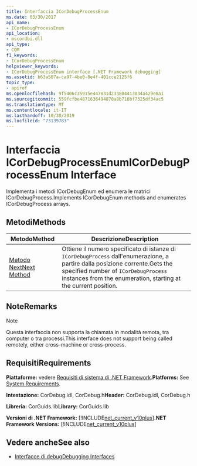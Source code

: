 ```yaml
---
title: Interfaccia ICorDebugProcessEnum
ms.date: 03/30/2017
api_name:
- ICorDebugProcessEnum
api_location:
- mscordbi.dll
api_type:
- COM
f1_keywords:
- ICorDebugProcessEnum
helpviewer_keywords:
- ICorDebugProcessEnum interface [.NET Framework debugging]
ms.assetid: b63a507a-ca97-4be0-8e4f-401cce2125f6
topic_type:
- apiref
ms.openlocfilehash: 9f5406c35915e447831d233804413034a429e8a1
ms.sourcegitcommit: 559fcfbe4871636494870a8b716bf7325df34ac5
ms.translationtype: MT
ms.contentlocale: it-IT
ms.lasthandoff: 10/30/2019
ms.locfileid: "73139783"
---
```

# <a name="icordebugprocessenum-interface"></a><span data-ttu-id="2a6aa-102">Interfaccia ICorDebugProcessEnum</span><span class="sxs-lookup"><span data-stu-id="2a6aa-102">ICorDebugProcessEnum Interface</span></span>
<span data-ttu-id="2a6aa-103">Implementa i metodi ICorDebugEnum ed enumera le matrici ICorDebugProcess.</span><span class="sxs-lookup"><span data-stu-id="2a6aa-103">Implements ICorDebugEnum methods and enumerates ICorDebugProcess arrays.</span></span>  
  
## <a name="methods"></a><span data-ttu-id="2a6aa-104">Metodi</span><span class="sxs-lookup"><span data-stu-id="2a6aa-104">Methods</span></span>  
  
|<span data-ttu-id="2a6aa-105">Metodo</span><span class="sxs-lookup"><span data-stu-id="2a6aa-105">Method</span></span>|<span data-ttu-id="2a6aa-106">Descrizione</span><span class="sxs-lookup"><span data-stu-id="2a6aa-106">Description</span></span>|  
|------------|-----------------|  
|[<span data-ttu-id="2a6aa-107">Metodo Next</span><span class="sxs-lookup"><span data-stu-id="2a6aa-107">Next Method</span></span>](../../../../docs/framework/unmanaged-api/debugging/icordebugprocessenum-next-method.md)|<span data-ttu-id="2a6aa-108">Ottiene il numero specificato di istanze di `ICorDebugProcess` dall'enumerazione, a partire dalla posizione corrente.</span><span class="sxs-lookup"><span data-stu-id="2a6aa-108">Gets the specified number of `ICorDebugProcess` instances from the enumeration, starting at the current position.</span></span>|  
  
## <a name="remarks"></a><span data-ttu-id="2a6aa-109">Note</span><span class="sxs-lookup"><span data-stu-id="2a6aa-109">Remarks</span></span>  
  
> [!NOTE]
> <span data-ttu-id="2a6aa-110">Questa interfaccia non supporta la chiamata in modalità remota, tra computer o tra processi.</span><span class="sxs-lookup"><span data-stu-id="2a6aa-110">This interface does not support being called remotely, either cross-machine or cross-process.</span></span>  
  
## <a name="requirements"></a><span data-ttu-id="2a6aa-111">Requisiti</span><span class="sxs-lookup"><span data-stu-id="2a6aa-111">Requirements</span></span>  
 <span data-ttu-id="2a6aa-112">**Piattaforme:** vedere [Requisiti di sistema di .NET Framework](../../../../docs/framework/get-started/system-requirements.md).</span><span class="sxs-lookup"><span data-stu-id="2a6aa-112">**Platforms:** See [System Requirements](../../../../docs/framework/get-started/system-requirements.md).</span></span>  
  
 <span data-ttu-id="2a6aa-113">**Intestazione:** CorDebug.idl, CorDebug.h</span><span class="sxs-lookup"><span data-stu-id="2a6aa-113">**Header:** CorDebug.idl, CorDebug.h</span></span>  
  
 <span data-ttu-id="2a6aa-114">**Libreria:** CorGuids.lib</span><span class="sxs-lookup"><span data-stu-id="2a6aa-114">**Library:** CorGuids.lib</span></span>  
  
 <span data-ttu-id="2a6aa-115">**Versioni di .NET Framework:** [!INCLUDE[net_current_v10plus](../../../../includes/net-current-v10plus-md.md)]</span><span class="sxs-lookup"><span data-stu-id="2a6aa-115">**.NET Framework Versions:** [!INCLUDE[net_current_v10plus](../../../../includes/net-current-v10plus-md.md)]</span></span>  
  
## <a name="see-also"></a><span data-ttu-id="2a6aa-116">Vedere anche</span><span class="sxs-lookup"><span data-stu-id="2a6aa-116">See also</span></span>

- [<span data-ttu-id="2a6aa-117">Interfacce di debug</span><span class="sxs-lookup"><span data-stu-id="2a6aa-117">Debugging Interfaces</span></span>](../../../../docs/framework/unmanaged-api/debugging/debugging-interfaces.md)
